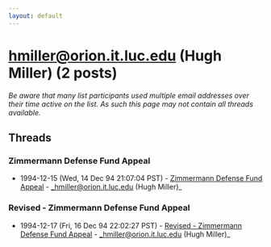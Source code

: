 ```yaml
---
layout: default
---
```


# hmiller@orion.it.luc.edu (Hugh Miller) (2 posts)

_Be aware that many list participants used multiple email addresses over their time active on the list. As such this page may not contain all threads available._

## Threads

### Zimmermann Defense Fund Appeal
+ 1994-12-15 (Wed, 14 Dec 94 21:07:04 PST) - [Zimmermann Defense Fund Appeal](/archive/1994/12/c817c8b66d6c603ca11062dec36fc23d17eecfbcd2ace95de8fd8737fb9e1cfc) - _hmiller@orion.it.luc.edu (Hugh Miller)_

### Revised - Zimmermann Defense Fund Appeal
+ 1994-12-17 (Fri, 16 Dec 94 22:02:27 PST) - [Revised - Zimmermann Defense Fund Appeal](/archive/1994/12/b39278e55481573940b0ddadfc3debc5dd9509025bd76773e7fde0b7eaadea59) - _hmiller@orion.it.luc.edu (Hugh Miller)_

